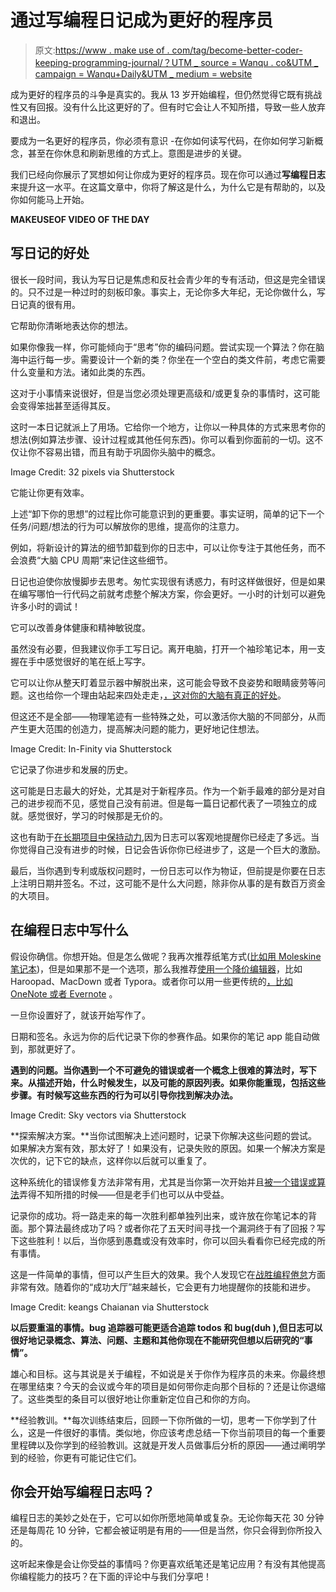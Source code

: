 # 通过写编程日记成为更好的程序员

> 原文:[https://www . make use of . com/tag/become-better-coder-keeping-programming-journal/？UTM _ source = Wanqu . co&UTM _ campaign = Wanqu+Daily&UTM _ medium = website](https://www.makeuseof.com/tag/become-better-coder-keeping-programming-journal/?utm_source=wanqu.co&utm_campaign=Wanqu+Daily&utm_medium=website)



成为更好的程序员的斗争是真实的。我从 13 岁开始编程，但仍然觉得它既有挑战性又有回报。没有什么比这更好的了。但有时它会让人不知所措，导致一些人放弃和退出。

要成为一名更好的程序员，你必须有意识 -在你如何读写代码，在你如何学习新概念，甚至在你休息和刷新思维的方式上。意图是进步的关键。

我们已经向你展示了冥想如何让你成为更好的程序员。现在你可以通过**写编程日志**来提升这一水平。在这篇文章中，你将了解这是什么，为什么它是有帮助的，以及你如何能马上开始。

**MAKEUSEOF VIDEO OF THE DAY**

## 写日记的好处

很长一段时间，我认为写日记是焦虑和反社会青少年的专有活动，但这是完全错误的。只不过是一种过时的刻板印象。事实上，无论你多大年纪，无论你做什么，写日记真的很有用。

它帮助你清晰地表达你的想法。

如果你像我一样，你可能倾向于“思考”你的编码问题。尝试实现一个算法？你在脑海中运行每一步。需要设计一个新的类？你坐在一个空白的类文件前，考虑它需要什么变量和方法。诸如此类的东西。

这对于小事情来说很好，但是当您必须处理更高级和/或更复杂的事情时，这可能会变得笨拙甚至适得其反。

这时一本日记就派上了用场。它给你一个地方，让你以一种具体的方式来思考你的想法(例如算法步骤、设计过程或其他任何东西)。你可以看到你面前的一切。这不仅让你不容易出错，而且有助于巩固你头脑中的概念。

<picture><source media="(min-width: 1024px)" sizes="1500px" data-srcset="https://static1.makeuseofimages.com/wordpress/wp-content/uploads/2016/10/programming-journal-overview.jpg?q=50&amp;fit=crop&amp;w=1500&amp;dpr=1.5"> <source media="(min-width: 768px)" sizes="943px" data-srcset="https://static1.makeuseofimages.com/wordpress/wp-content/uploads/2016/10/programming-journal-overview.jpg?q=50&amp;fit=crop&amp;w=943&amp;dpr=1.5"> <source media="(min-width: 481px)" sizes="767px" data-srcset="https://static1.makeuseofimages.com/wordpress/wp-content/uploads/2016/10/programming-journal-overview.jpg?q=50&amp;fit=crop&amp;w=767&amp;dpr=1.5"> <source media="(min-width: 0px)" sizes="480px" data-srcset="https://static1.makeuseofimages.com/wordpress/wp-content/uploads/2016/10/programming-journal-overview.jpg?q=50&amp;fit=crop&amp;w=480&amp;dpr=1.5"></picture> 

Image Credit: 32 pixels via Shutterstock



它能让你更有效率。

上述“卸下你的思想”的过程比你可能意识到的更重要。事实证明，简单的记下一个任务/问题/想法的行为可以解放你的思维，提高你的注意力。

例如，将新设计的算法的细节卸载到你的日志中，可以让你专注于其他任务，而不会浪费“大脑 CPU 周期”来记住这些细节。

日记也迫使你放慢脚步去思考。匆忙实现很有诱惑力，有时这样做很好，但是如果在编写哪怕一行代码之前就考虑整个解决方案，你会更好。一小时的计划可以避免许多小时的调试！

它可以改善身体健康和精神敏锐度。

虽然没有必要，但我建议你手工写日记。离开电脑，打开一个袖珍笔记本，用一支握在手中感觉很好的笔在纸上写字。

它可以让你从整天盯着显示器中解脱出来，这可能会导致不良姿势和眼睛疲劳等问题。这也给你一个理由站起来四处走走，[，这对你的大脑有真正的好处](https://www.makeuseof.com/tag/5-apps-walk-more-brain-health/)。

但这还不是全部——物理笔迹有一些特殊之处，可以激活你大脑的不同部分，从而产生更大范围的创造力，提高解决问题的能力，更好地记住想法。

<picture><source media="(min-width: 1024px)" sizes="1500px" data-srcset="https://static1.makeuseofimages.com/wordpress/wp-content/uploads/2016/10/programming-journal-example.jpg?q=50&amp;fit=crop&amp;w=1500&amp;dpr=1.5"> <source media="(min-width: 768px)" sizes="943px" data-srcset="https://static1.makeuseofimages.com/wordpress/wp-content/uploads/2016/10/programming-journal-example.jpg?q=50&amp;fit=crop&amp;w=943&amp;dpr=1.5"> <source media="(min-width: 481px)" sizes="767px" data-srcset="https://static1.makeuseofimages.com/wordpress/wp-content/uploads/2016/10/programming-journal-example.jpg?q=50&amp;fit=crop&amp;w=767&amp;dpr=1.5"> <source media="(min-width: 0px)" sizes="480px" data-srcset="https://static1.makeuseofimages.com/wordpress/wp-content/uploads/2016/10/programming-journal-example.jpg?q=50&amp;fit=crop&amp;w=480&amp;dpr=1.5"></picture> 

Image Credit: In-Finity via Shutterstock



它记录了你进步和发展的历史。

这可能是日志最大的好处，尤其是对于新程序员。作为一个新手最难的部分是对自己的进步视而不见，感觉自己没有前进。但是每一篇日记都代表了一项独立的成就。感觉很好，学习的时候那是无价的。

这也有助于[在长期项目中保持动力](https://www.makeuseof.com/tag/stay-motivated-long-term-projects-not-give/),因为日志可以客观地提醒你已经走了多远。当你觉得自己没有进步的时候，日记会告诉你你已经进步了，这是一个巨大的激励。

最后，当你遇到专利或版权问题时，一份日志可以作为物证，但前提是你要在日志上注明日期并签名。不过，这可能不是什么大问题，除非你从事的是有数百万资金的大项目。

## 在编程日志中写什么

假设你确信。你想开始。但是怎么做呢？我再次推荐纸笔方式([比如用 Moleskine 笔记本](https://www.makeuseof.com/tag/5-ways-kick-moleskine-notebook-notch/))，但是如果那不是一个选项，那么我推荐[使用一个降价编辑器](https://www.makeuseof.com/tag/markdown-4-reasons-learn-now/)，比如 Haroopad、MacDown 或者 Typora。或者你可以用一些更传统的[，比如 OneNote 或者 Evernote](https://www.makeuseof.com/tag/evernote-vs-onenote-note-taking-app-right/) 。

一旦你设置好了，就该开始写作了。

日期和签名。永远为你的后代记录下你的参赛作品。如果你的笔记 app 能自动做到，那就更好了。

**遇到的问题。当你遇到一个不可避免的错误或者一个概念上很难的算法时，写下来。从描述开始，什么时候发生，以及可能的原因列表。如果你能重现，包括这些步骤。有时候写这些东西的行为可以引导你找到解决办法。**

<picture><source media="(min-width: 1024px)" sizes="1500px" data-srcset="https://static1.makeuseofimages.com/wordpress/wp-content/uploads/2016/10/programming-journal-problems.jpg?q=50&amp;fit=crop&amp;w=1500&amp;dpr=1.5"> <source media="(min-width: 768px)" sizes="943px" data-srcset="https://static1.makeuseofimages.com/wordpress/wp-content/uploads/2016/10/programming-journal-problems.jpg?q=50&amp;fit=crop&amp;w=943&amp;dpr=1.5"> <source media="(min-width: 481px)" sizes="767px" data-srcset="https://static1.makeuseofimages.com/wordpress/wp-content/uploads/2016/10/programming-journal-problems.jpg?q=50&amp;fit=crop&amp;w=767&amp;dpr=1.5"> <source media="(min-width: 0px)" sizes="480px" data-srcset="https://static1.makeuseofimages.com/wordpress/wp-content/uploads/2016/10/programming-journal-problems.jpg?q=50&amp;fit=crop&amp;w=480&amp;dpr=1.5"></picture> 

Image Credit: Sky vectors via Shutterstock



**探索解决方案。**当你试图解决上述问题时，记录下你解决这些问题的尝试。如果解决方案有效，那太好了！如果没有，记录失败的原因。如果一个解决方案是次优的，记下它的缺点，这样你以后就可以重复了。

这种系统化的错误修复方法非常有用，尤其是当你第一次开始并且[被一个错误或算法](https://www.makeuseof.com/tag/learn-programming-without-stress/)弄得不知所措的时候——但是老手们也可以从中受益。

记录你的成功。将一路走来的每一次胜利都单独列出来，或许放在你笔记本的背面。那个算法最终成功了吗？或者你花了五天时间寻找一个漏洞终于有了回报？写下这些胜利！以后，当你感到愚蠢或没有效率时，你可以回头看看你已经完成的所有事情。

这是一件简单的事情，但可以产生巨大的效果。我个人发现它在[战胜编程倦怠](https://www.makeuseof.com/tag/programming-burnout-regain-lost-motivation/)方面非常有效。随着你的“成功大厅”越来越长，它会更有力地提醒你的技能和进步。

<picture><source media="(min-width: 1024px)" sizes="1500px" data-srcset="https://static1.makeuseofimages.com/wordpress/wp-content/uploads/2016/10/programming-journal-later.jpg?q=50&amp;fit=crop&amp;w=1500&amp;dpr=1.5"> <source media="(min-width: 768px)" sizes="943px" data-srcset="https://static1.makeuseofimages.com/wordpress/wp-content/uploads/2016/10/programming-journal-later.jpg?q=50&amp;fit=crop&amp;w=943&amp;dpr=1.5"> <source media="(min-width: 481px)" sizes="767px" data-srcset="https://static1.makeuseofimages.com/wordpress/wp-content/uploads/2016/10/programming-journal-later.jpg?q=50&amp;fit=crop&amp;w=767&amp;dpr=1.5"> <source media="(min-width: 0px)" sizes="480px" data-srcset="https://static1.makeuseofimages.com/wordpress/wp-content/uploads/2016/10/programming-journal-later.jpg?q=50&amp;fit=crop&amp;w=480&amp;dpr=1.5"></picture> 

Image Credit: keangs Chaianan via Shutterstock



**以后要重温的事情。bug 追踪器可能更适合追踪 todos 和 bug(duh ),但日志可以很好地记录概念、算法、问题、主题和其他你现在不能研究但想以后研究的“事情”。**

雄心和目标。这与其说是关于编程，不如说是关于你作为程序员的未来。你最终想在哪里结束？今天的会议或今年的项目是如何带你走向那个目标的？还是让你退缩了。这些类型的条目可以很好地让你重新定位自己和你的方向。

**经验教训。**每次训练结束后，回顾一下你所做的一切，思考一下你学到了什么，这是一件很好的事情。类似地，你应该考虑总结一下你当前项目的每一个重要里程碑以及你学到的经验教训。这就是开发人员做事后分析的原因——通过阐明学到的经验，你更有可能记住它们。

## 你会开始写编程日志吗？

编程日志的美妙之处在于，它可以如你所愿地简单或复杂。无论你每天花 30 分钟还是每周花 10 分钟，它都会被证明是有用的——但是当然，你只会得到你所投入的。

这听起来像是会让你受益的事情吗？你更喜欢纸笔还是笔记应用？有没有其他提高你编程能力的技巧？在下面的评论中与我们分享吧！

